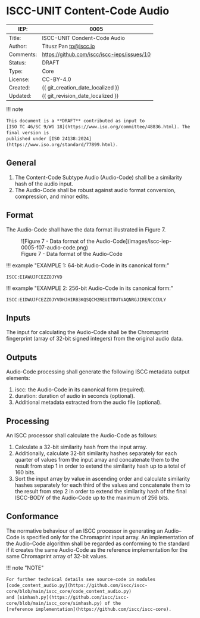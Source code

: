 # ISCC-UNIT Content-Code Audio

| IEP:      | 0005                                        |
|-----------|---------------------------------------------|
| Title:    | ISCC-UNIT Condent-Code Audio                |
| Author:   | Titusz Pan <tp@iscc.io>                     |
| Comments: | https://github.com/iscc/iscc-ieps/issues/10 |
| Status:   | DRAFT                                       |
| Type:     | Core                                        |
| License:  | CC-BY-4.0                                   |
| Created:  | {{ git_creation_date_localized }}           |
| Updated:  | {{ git_revision_date_localized }}           |

!!! note

    This document is a **DRAFT** contributed as input to 
    [ISO TC 46/SC 9/WG 18](https://www.iso.org/committee/48836.html). The final version is 
    published under [ISO 24138:2024](https://www.iso.org/standard/77899.html).

## General

1. The Content-Code Subtype Audio (Audio-Code) shall be a similarity hash of the audio input.
2. The Audio-Code shall be robust against audio format conversion, compression, and minor edits.

## Format

The Audio-Code shall have the data format illustrated in Figure 7.

<figure markdown>
  ![Figure 7 - Data format of the Audio-Code](images/iscc-iep-0005-f07-audio-code.png)
  <figcaption>Figure 7 - Data format of the Audio-Code</figcaption>
</figure>

!!! example "EXAMPLE 1: 64-bit Audio-Code in its canonical form:"

    ISCC:EIAWUJFCEZZOJYVD

!!! example "EXAMPLE 2: 256-bit Audio-Code in its canonical form:"

    ISCC:EIDWUJFCEZZOJYVDHJHIRB3KQSQCM2REUITDUTVAQNRGJIRENCCCULY

## Inputs

The input for calculating the Audio-Code shall be the Chromaprint fingerprint (array of 32-bit 
signed integers) from the original audio data.

## Outputs

Audio-Code processing shall generate the following ISCC metadata output elements:

1. iscc: the Audio-Code in its canonical form (required).
2. duration: duration of audio in seconds (optional).
3. Additional metadata extracted from the audio file (optional).

## Processing

An ISCC processor shall calculate the Audio-Code as follows:

1. Calculate a 32-bit similarity hash from the input array.
2. Additionally, calculate 32-bit similarity hashes separately for each quarter of values from the input array and concatenate them to the result from step 1 in order to extend the similarity hash up to a total of 160 bits. 
3. Sort the input array by value in ascending order and calculate similarity hashes separately for each third of the values and concatenate them to the result from step 2 in order to extend the similarity hash of the final ISCC-BODY of the Audio-Code up to the maximum of 256 bits.

## Conformance

The normative behaviour of an ISCC processor in generating an Audio–Code is specified only for the
Chromaprint input array.  An implementation of the Audio-Code algorithm shall be regarded as 
conforming to the standard if it creates the same Audio-Code as the reference implementation for 
the same Chromaprint array of 32-bit values.

!!! note "NOTE"

    For further technical details see source-code in modules 
    [code_content_audio.py](https://github.com/iscc/iscc-core/blob/main/iscc_core/code_content_audio.py) 
    and [simhash.py](https://github.com/iscc/iscc-core/blob/main/iscc_core/simhash.py) of the 
    [reference implementation](https://github.com/iscc/iscc-core).
